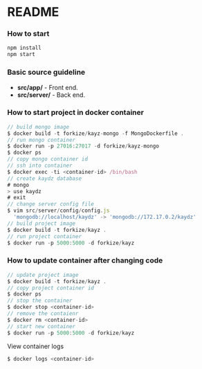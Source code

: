 # README #

### How to start ###

```javascript
npm install
npm start
```

### Basic source guideline ###

* **src/app/** - Front end.
* **src/server/** - Back end.

### How to start project in docker container ###

```javascript
// build mongo image
$ docker build -t forkize/kayz-mongo -f MongoDockerfile .
// run mongo container
$ docker run -p 27016:27017 -d forkize/kayz-mongo
$ docker ps 
// copy mongo container id
// ssh into container
$ docker exec -ti <container-id> /bin/bash
// create kaydz database 
# mongo
> use kaydz
# exit
// change server config file
$ vim src/server/config/config.js
  'mongodb://localhost/kaydz' -> 'mongodb://172.17.0.2/kaydz'
// build project image
$ docker build -t forkize/kayz . 
// run project container
$ docker run -p 5000:5000 -d forkize/kayz
```

### How to update container after changing code ###

```javascript
// update project image
$ docker build -t forkize/kayz .
// copy project container id 
$ docker ps
// stop the container
$ docker stop <container-id>
// remove the contaienr
$ docker rm <container-id>
// start new container
$ docker run -p 5000:5000 -d forkize/kayz
```

View container logs 

```javascript
$ docker logs <container-id>
```

